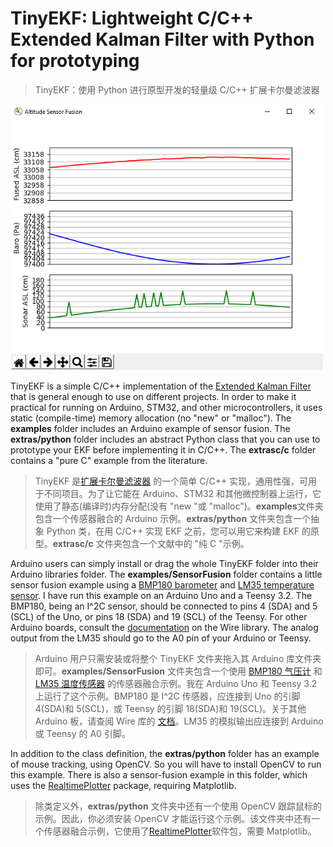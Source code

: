 # TinyEKF: Lightweight C/C++ Extended Kalman Filter with Python for prototyping

> TinyEKF：使用 Python 进行原型开发的轻量级 C/C++ 扩展卡尔曼滤波器

<img src="fusion.png" width=500>

TinyEKF is a simple C/C++ implementation of the [Extended Kalman Filter](http://home.wlu.edu/~levys/kalman_tutorial/) that is general enough to use on different projects. In order to make it practical for running on Arduino, STM32, and other microcontrollers, it uses static (compile-time) memory allocation (no "new" or "malloc"). The **examples** folder includes an Arduino example of sensor fusion. The **extras/python** folder includes an abstract Python class that you can use to prototype your EKF before implementing it in C/C++. The **extrasc/c** folder contains a "pure C" example from the literature.

> TinyEKF 是[扩展卡尔曼滤波器](http://home.wlu.edu/~levys/kalman_tutorial/) 的一个简单 C/C++ 实现，通用性强，可用于不同项目。为了让它能在 Arduino、STM32 和其他微控制器上运行，它使用了静态(编译时)内存分配(没有 "new "或 "malloc")。**examples**文件夹包含一个传感器融合的 Arduino 示例。**extras/python** 文件夹包含一个抽象 Python 类，在用 C/C++ 实现 EKF 之前，您可以用它来构建 EKF 的原型。**extrasc/c** 文件夹包含一个文献中的 "纯 C "示例。

Arduino users can simply install or drag the whole TinyEKF folder into their Arduino libraries folder. The **examples/SensorFusion** folder contains a little sensor fusion example using a [BMP180 barometer](https://www.sparkfun.com/products/11824) and [LM35 temperature sensor](http://www.robotshop.com/en/dfrobot-lm35-linear-temperature-sensor.html). I have run this example on an Arduino Uno and a Teensy 3.2. The BMP180, being an I^2C sensor, should be connected to pins 4 (SDA) and 5 (SCL) of the Uno, or pins 18 (SDA) and 19 (SCL) of the Teensy. For other Arduino boards, consult the [documentation](https://www.arduino.cc/en/Reference/Wire) on the Wire library. The analog output from the LM35 should go to the A0 pin of your Arduino or Teensy.

> Arduino 用户只需安装或将整个 TinyEKF 文件夹拖入其 Arduino 库文件夹即可。**examples/SensorFusion** 文件夹包含一个使用 [BMP180 气压计](https://www.sparkfun.com/products/11824) 和 [LM35 温度传感器](http://www.robotshop.com/en/dfrobot-lm35-linear-temperature-sensor.html) 的传感器融合示例。我在 Arduino Uno 和 Teensy 3.2 上运行了这个示例。BMP180 是 I^2C 传感器，应连接到 Uno 的引脚 4(SDA)和 5(SCL)，或 Teensy 的引脚 18(SDA)和 19(SCL)。关于其他 Arduino 板，请查阅 Wire 库的 [文档](https://www.arduino.cc/en/Reference/Wire)。LM35 的模拟输出应连接到 Arduino 或 Teensy 的 A0 引脚。

In addition to the class definition, the **extras/python** folder has an example of mouse tracking, using OpenCV. So you will have to install OpenCV to run this example. There is also a sensor-fusion example in this folder, which uses the [RealtimePlotter](https://github.com/simondlevy/RealtimePlotter) package, requiring Matplotlib.

> 除类定义外，**extras/python** 文件夹中还有一个使用 OpenCV 跟踪鼠标的示例。因此，你必须安装 OpenCV 才能运行这个示例。该文件夹中还有一个传感器融合示例，它使用了[RealtimePlotter](https://github.com/simondlevy/RealtimePlotter)软件包，需要 Matplotlib。
